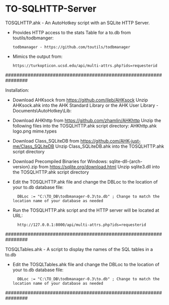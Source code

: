 # TO-SQLHTTP-Server
TOSQLHTTP.ahk - An AutoHotkey script with an SQLite HTTP Server.


* Provides HTTP access to the stats Table for a to.db from toutils/todbmanger:


      todbmanager - https://github.com/toutils/todbmanager

* Mimics the output from:

      https://turkopticon.ucsd.edu/api/multi-attrs.php?ids=requesterid


################################################################


Installation:


* Download AHKsock from https://github.com/jleb/AHKsock
      Unzip AHKsock.ahk into the AHK Standard Library or the AHK User Library - Documents\AutoHotkey\Lib:
      

* Download AHKhttp from https://github.com/zhamlin/AHKhttp
      Unzip the following files into the TOSQLHTTP.ahk script directory:
            AHKhttp.ahk
            logo.png
            mime.types
              

 * Download Class_SQLiteDB from https://github.com/AHK-just-me/Class_SQLiteDB
      Unzip Class_SQLiteDB.ahk into the TOSQLHTTP.ahk script directory
 
 
 * Download Precompiled Binaries for Windows: sqlite-dll-{arch-version}.zip from https://sqlite.org/download.html
      Unzip sqlite3.dll into the TOSQLHTTP.ahk script directory
 
      
* Edit the TOSQLHTTP.ahk file and change the DBLoc to the location of your to.db database file:

        DBLoc := "C:\TO_DB\todbmanager-0.3\to.db" ; Change to match the location name of your database as needed


* Run the TOSQLHTTP.ahk script and the HTTP server will be located at URL:

        http://127.0.0.1:8000/api/multi-attrs.php?ids=requesterid


################################################################


TOSQLTables.ahk - A script to display the names of the SQL tables in a to.db

* Edit the TOSQLTables.ahk file and change the DBLoc to the location of your to.db database file:

        DBLoc := "C:\TO_DB\todbmanager-0.3\to.db" ; Change to match the location name of your database as needed


################################################################
